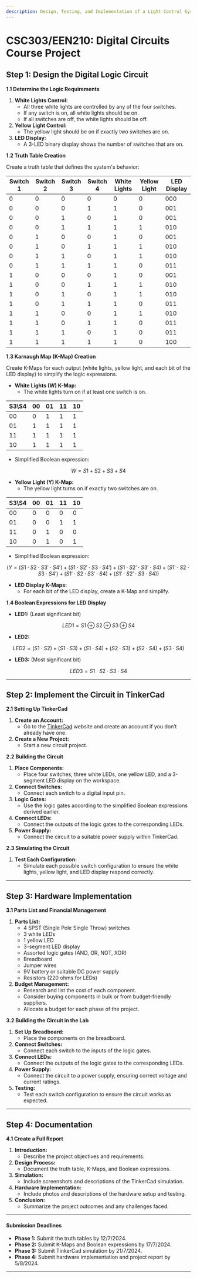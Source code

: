 ```yaml
---
description: Design, Testing, and Implementation of a Light Control System
---
```


# CSC303/EEN210: Digital Circuits Course Project

## **Step 1: Design the Digital Logic Circuit**

**1.1 Determine the Logic Requirements**

1. **White Lights Control:**
   * All three white lights are controlled by any of the four switches.
   * If any switch is on, all white lights should be on.
   * If all switches are off, the white lights should be off.
2. **Yellow Light Control:**
   * The yellow light should be on if exactly two switches are on.
3. **LED Display:**
   * A 3-LED binary display shows the number of switches that are on.

**1.2 Truth Table Creation**

Create a truth table that defines the system's behavior:

| Switch 1 | Switch 2 | Switch 3 | Switch 4 | White Lights | Yellow Light | LED Display |
| -------- | -------- | -------- | -------- | ------------ | ------------ | ----------- |
| 0        | 0        | 0        | 0        | 0            | 0            | 000         |
| 0        | 0        | 0        | 1        | 1            | 0            | 001         |
| 0        | 0        | 1        | 0        | 1            | 0            | 001         |
| 0        | 0        | 1        | 1        | 1            | 1            | 010         |
| 0        | 1        | 0        | 0        | 1            | 0            | 001         |
| 0        | 1        | 0        | 1        | 1            | 1            | 010         |
| 0        | 1        | 1        | 0        | 1            | 1            | 010         |
| 0        | 1        | 1        | 1        | 1            | 0            | 011         |
| 1        | 0        | 0        | 0        | 1            | 0            | 001         |
| 1        | 0        | 0        | 1        | 1            | 1            | 010         |
| 1        | 0        | 1        | 0        | 1            | 1            | 010         |
| 1        | 0        | 1        | 1        | 1            | 0            | 011         |
| 1        | 1        | 0        | 0        | 1            | 1            | 010         |
| 1        | 1        | 0        | 1        | 1            | 0            | 011         |
| 1        | 1        | 1        | 0        | 1            | 0            | 011         |
| 1        | 1        | 1        | 1        | 1            | 0            | 100         |

**1.3 Karnaugh Map (K-Map) Creation**

Create K-Maps for each output (white lights, yellow light, and each bit of the LED display) to simplify the logic expressions.

* **White Lights (W) K-Map:**
  * The white lights turn on if at least one switch is on.

| S3\S4 | 00 | 01 | 11 | 10 |
| ----- | -- | -- | -- | -- |
| 00    | 0  | 1  | 1  | 1  |
| 01    | 1  | 1  | 1  | 1  |
| 11    | 1  | 1  | 1  | 1  |
| 10    | 1  | 1  | 1  | 1  |

* Simplified Boolean expression:&#x20;

$$
W=S1+S2+S3+S4
$$

* **Yellow Light (Y) K-Map:**
  * The yellow light turns on if exactly two switches are on.

| S3\S4 | 00 | 01 | 11 | 10 |
| ----- | -- | -- | -- | -- |
| 00    | 0  | 0  | 0  | 0  |
| 01    | 0  | 0  | 1  | 1  |
| 11    | 0  | 1  | 0  | 0  |
| 10    | 0  | 1  | 0  | 1  |

* Simplified Boolean expression:&#x20;

$$
( Y = (S1 \cdot S2 \cdot S3' \cdot S4') + (S1 \cdot S2' \cdot S3 \cdot S4') + (S1 \cdot S2' \cdot S3' \cdot S4) + (S1' \cdot S2 \cdot S3 \cdot S4') + (S1' \cdot S2 \cdot S3' \cdot S4) + (S1' \cdot S2' \cdot S3 \cdot S4) )
$$



* **LED Display K-Maps:**
  * For each bit of the LED display, create a K-Map and simplify.

**1.4 Boolean Expressions for LED Display**

* **LED1:** (Least significant bit)

$$
LED1=S1⊕S2⊕S3⊕S4
$$

* **LED2:**

$$
LED2=(S1⋅S2)+(S1⋅S3)+(S1⋅S4)+(S2⋅S3)+(S2⋅S4)+(S3⋅S4)
$$

* **LED3:** (Most significant bit)

$$
LED3=S1⋅S2⋅S3⋅S4
$$

***

## **Step 2: Implement the Circuit in TinkerCad**

**2.1 Setting Up TinkerCad**

1. **Create an Account:**
   * Go to the [TinkerCad](https://www.tinkercad.com) website and create an account if you don’t already have one.
2. **Create a New Project:**
   * Start a new circuit project.

**2.2 Building the Circuit**

1. **Place Components:**
   * Place four switches, three white LEDs, one yellow LED, and a 3-segment LED display on the workspace.
2. **Connect Switches:**
   * Connect each switch to a digital input pin.
3. **Logic Gates:**
   * Use the logic gates according to the simplified Boolean expressions derived earlier.
4. **Connect LEDs:**
   * Connect the outputs of the logic gates to the corresponding LEDs.
5. **Power Supply:**
   * Connect the circuit to a suitable power supply within TinkerCad.

**2.3 Simulating the Circuit**

1. **Test Each Configuration:**
   * Simulate each possible switch configuration to ensure the white lights, yellow light, and LED display respond correctly.

***

## **Step 3: Hardware Implementation**

**3.1 Parts List and Financial Management**

1. **Parts List:**
   * 4 SPST (Single Pole Single Throw) switches
   * 3 white LEDs
   * 1 yellow LED
   * 3-segment LED display
   * Assorted logic gates (AND, OR, NOT, XOR)
   * Breadboard
   * Jumper wires
   * 9V battery or suitable DC power supply
   * Resistors (220 ohms for LEDs)
2. **Budget Management:**
   * Research and list the cost of each component.
   * Consider buying components in bulk or from budget-friendly suppliers.
   * Allocate a budget for each phase of the project.

**3.2 Building the Circuit in the Lab**

1. **Set Up Breadboard:**
   * Place the components on the breadboard.
2. **Connect Switches:**
   * Connect each switch to the inputs of the logic gates.
3. **Connect LEDs:**
   * Connect the outputs of the logic gates to the corresponding LEDs.
4. **Power Supply:**
   * Connect the circuit to a power supply, ensuring correct voltage and current ratings.
5. **Testing:**
   * Test each switch configuration to ensure the circuit works as expected.

***

## **Step 4: Documentation**

**4.1 Create a Full Report**

1. **Introduction:**
   * Describe the project objectives and requirements.
2. **Design Process:**
   * Document the truth table, K-Maps, and Boolean expressions.
3. **Simulation:**
   * Include screenshots and descriptions of the TinkerCad simulation.
4. **Hardware Implementation:**
   * Include photos and descriptions of the hardware setup and testing.
5. **Conclusion:**
   * Summarize the project outcomes and any challenges faced.

***

#### **Submission Deadlines**

* **Phase 1:** Submit the truth tables by 12/7/2024.
* **Phase 2:** Submit K-Maps and Boolean expressions by 17/7/2024.
* **Phase 3:** Submit TinkerCad simulation by 21/7/2024.
* **Phase 4:** Submit hardware implementation and project report by 5/8/2024.

***
